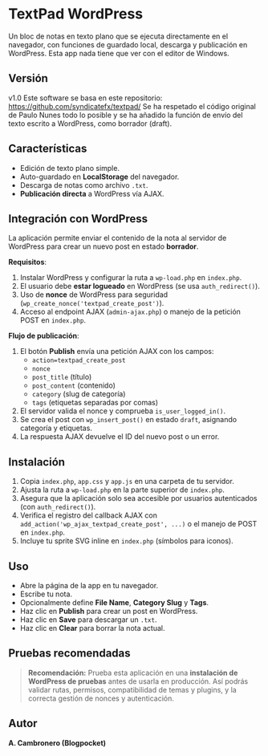 # TextPad WordPress

Un bloc de notas en texto plano que se ejecuta directamente en el navegador, con funciones de guardado local, descarga y publicación en WordPress.
Esta app nada tiene que ver con el editor de Windows.

## Versión

v1.0
Este software se basa en este repositorio: https://github.com/syndicatefx/textpad/
Se ha respetado el código original de Paulo Nunes todo lo posible y se ha añadido la función de envío del texto escrito a WordPress, como borrador (draft).

## Características

- Edición de texto plano simple.
- Auto-guardado en **LocalStorage** del navegador.
- Descarga de notas como archivo `.txt`.
- **Publicación directa** a WordPress vía AJAX.

## Integración con WordPress

La aplicación permite enviar el contenido de la nota al servidor de WordPress para crear un nuevo post en estado **borrador**.

**Requisitos**:

1. Instalar WordPress y configurar la ruta a `wp-load.php` en `index.php`.
2. El usuario debe **estar logueado** en WordPress (se usa `auth_redirect()`).
3. Uso de **nonce** de WordPress para seguridad (`wp_create_nonce('textpad_create_post')`).
4. Acceso al endpoint AJAX (`admin-ajax.php`) o manejo de la petición POST en `index.php`.

**Flujo de publicación**:

1. El botón **Publish** envía una petición AJAX con los campos:
   - `action=textpad_create_post`
   - `nonce`
   - `post_title` (título)
   - `post_content` (contenido)
   - `category` (slug de categoría)
   - `tags` (etiquetas separadas por comas)
2. El servidor valida el nonce y comprueba `is_user_logged_in()`.
3. Se crea el post con `wp_insert_post()` en estado `draft`, asignando categoría y etiquetas.
4. La respuesta AJAX devuelve el ID del nuevo post o un error.

## Instalación

1. Copia `index.php`, `app.css` y `app.js` en una carpeta de tu servidor.
2. Ajusta la ruta a `wp-load.php` en la parte superior de `index.php`.
3. Asegura que la aplicación solo sea accesible por usuarios autenticados (con `auth_redirect()`).
4. Verifica el registro del callback AJAX con `add_action('wp_ajax_textpad_create_post', ...)` o el manejo de POST en `index.php`.
5. Incluye tu sprite SVG inline en `index.php` (símbolos para iconos).

## Uso

- Abre la página de la app en tu navegador.
- Escribe tu nota.
- Opcionalmente define **File Name**, **Category Slug** y **Tags**.
- Haz clic en **Publish** para crear un post en WordPress.
- Haz clic en **Save** para descargar un `.txt`.
- Haz clic en **Clear** para borrar la nota actual.

## Pruebas recomendadas

> **Recomendación:** Prueba esta aplicación en una **instalación de WordPress de pruebas** antes de usarla en producción. Así podrás validar rutas, permisos, compatibilidad de temas y plugins, y la correcta gestión de nonces y autenticación.

## Autor

**A. Cambronero (Blogpocket)**

